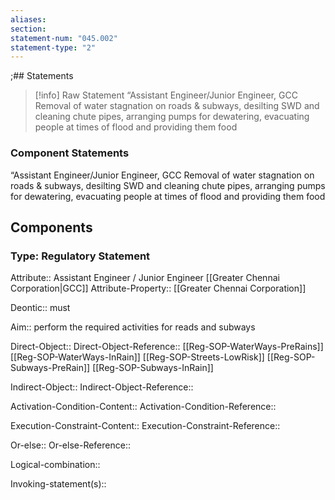 ```yaml
---
aliases: 
section: 
statement-num: "045.002"
statement-type: "2"
---
```

;## Statements 
> [!info] Raw Statement
> “Assistant Engineer/Junior Engineer, GCC 
Removal of water stagnation on roads & subways, desilting SWD and cleaning chute pipes, arranging pumps for dewatering, evacuating people at times of flood and providing them food  
> 

### Component Statements
“Assistant Engineer/Junior Engineer, GCC 
Removal of water stagnation on roads & subways, desilting SWD and cleaning chute pipes, arranging pumps for dewatering, evacuating people at times of flood and providing them food  
## Components
### Type: Regulatory Statement
Attribute:: Assistant Engineer / Junior Engineer [[Greater Chennai Corporation|GCC]]
Attribute-Property:: [[Greater Chennai Corporation]]

Deontic:: must

Aim:: perform the required activities for reads and subways 

Direct-Object::
Direct-Object-Reference::  [[Reg-SOP-WaterWays-PreRains]] [[Reg-SOP-WaterWays-InRain]] [[Reg-SOP-Streets-LowRisk]] [[Reg-SOP-Subways-PreRain]] [[Reg-SOP-Subways-InRain]]

Indirect-Object::
Indirect-Object-Reference:: 

Activation-Condition-Content::
Activation-Condition-Reference:: 

Execution-Constraint-Content::
Execution-Constraint-Reference:: 

Or-else::
Or-else-Reference:: 

Logical-combination::

Invoking-statement(s)::